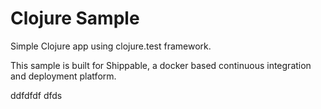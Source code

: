 Clojure Sample
=====================

Simple Clojure app using clojure.test framework.

This sample is built for Shippable, a docker based continuous integration and deployment platform.

ddfdfdf dfds
